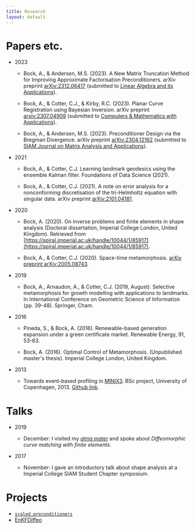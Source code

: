 ```yaml
---
title: Research
layout: default
---
```


# Papers etc. <a name="papers"></a>

* 2023

  * Bock, A., & Andersen, M.S. (2023). A New Matrix Truncation Method for Improving Approximate Factorisation Preconditioners. arXiv preprint [arXiv:2312.06417](https://arxiv.org/abs/2312.06417) (submitted to [Linear Algebra and its Applications](https://www.sciencedirect.com/journal/linear-algebra-and-its-applications)).
  
  * Bock, A., & Cotter, C.J., & Kirby, R.C. (2023). Planar Curve Registration using Bayesian Inversion. arXiv preprint [arxiv:2307.04909](http://arxiv.org/abs/2307.04909) (submitted to [Computers & Mathematics with Applications](https://www.sciencedirect.com/journal/computers-and-mathematics-with-applications)).

  * Bock, A., & Andersen, M.S. (2023). Preconditioner Design via the Bregman Divergence. arXiv preprint [arXiv:2304.12162](https://arxiv.org/abs/2304.12162) (submitted to [SIAM Journal on Matrix Analysis and Applications](https://www.siam.org/publications/journals/siam-journal-on-matrix-analysis-and-applications-simax)).

* 2021

    * Bock, A., & Cotter, C.J. Learning landmark geodesics using the ensemble Kalman filter. Foundations of Data Science (2021).

    * Bock, A., & Cotter, C.J. (2021). A note on error analysis for a nonconforming discretisation of the tri-Helmholtz equation with singular data. arXiv preprint [arXiv:2101.04181](https://arxiv.org/abs/2101.04181).

* 2020

	* Bock, A. (2020). On inverse problems and finite elements in shape analysis (Doctoral dissertation, Imperial College London, United Kingdom). Retrieved from [https://spiral.imperial.ac.uk/handle/10044/1/85917](https://spiral.imperial.ac.uk/handle/10044/1/85917).

	* Bock, A., & Cotter, C.J. (2020). Space-time metamorphosis. [arXiv preprint arXiv:2005.08743](https://arxiv.org/abs/2005.08743).

* 2019

	* Bock, A., Arnaudon, A., & Cotter, C.J. (2019, August). Selective metamorphosis for growth modelling with applications to landmarks. In International Conference on Geometric Science of Information (pp. 39-48). Springer, Cham.

* 2016

	* Pineda, S., & Bock, A. (2016). Renewable-based generation expansion under a green certificate market. Renewable Energy, 91, 53-63.

	* Bock, A. (2016). Optimal Control of Metamorphosis. (Unpublished master's thesis). Imperial College London, United Kingdom.

* 2013
	* Towards event-based profiling in [MINIX3](https://www.minix3.org/). BSc project, University of Copenhagen, 2013. [Github link](https://github.com/andreasbock/minix).



# Talks


* 2019
	* December: I visited my [_alma mater_](diku.dk) and spoke about _Diffeomorphic curve matching with finite elements_.


* 2017
	* November: I gave an introductory talk about shape analysis at a Imperial College SIAM Student Chapter symposium.


# Projects

* [`scaled_preconditioners`](https://github.com/andreasbock/scaled_preconditioners)
* [EnKFDiffeo](https://github.com/andreasbock/enkf_landmarks)
